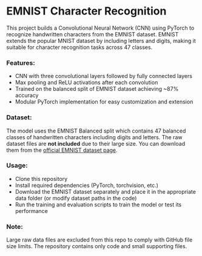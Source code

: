 
# EMNIST Character Recognition

This project builds a Convolutional Neural Network (CNN) using PyTorch to recognize handwritten characters from the EMNIST dataset. EMNIST extends the popular MNIST dataset by including letters and digits, making it suitable for character recognition tasks across 47 classes.

### Features:

* CNN with three convolutional layers followed by fully connected layers
* Max pooling and ReLU activations after each convolution
* Trained on the balanced split of EMNIST dataset achieving \~87% accuracy
* Modular PyTorch implementation for easy customization and extension

### Dataset:

The model uses the EMNIST Balanced split which contains 47 balanced classes of handwritten characters including digits and letters. The raw dataset files are **not included** due to their large size. You can download them from the [official EMNIST dataset page](https://www.nist.gov/itl/products-and-services/emnist-dataset).

### Usage:

* Clone this repository
* Install required dependencies (PyTorch, torchvision, etc.)
* Download the EMNIST dataset separately and place it in the appropriate data folder (or modify dataset paths in the code)
* Run the training and evaluation scripts to train the model or test its performance

### Note:

Large raw data files are excluded from this repo to comply with GitHub file size limits. The repository contains only code and small supporting files.

